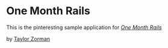 # One Month Rails

This is the pinteresting sample application for 
[*One Month Rails*](http://onemonthrails.com)

by [Taylor Zorman](http://taylorzorman.com)